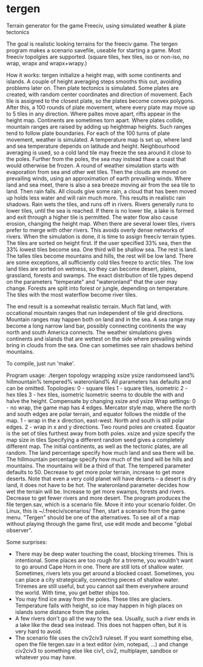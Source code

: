 # tergen
Terrain generator for the game Freeciv, using simulated weather &amp; plate tectonics

The goal is realistic looking terrains for the freeciv game. The tergen program makes a scenario savefile, useable for starting a game. Most freeciv topolgies are supported. (square tiles, hex tiles, iso or non-iso, no wrap, wrapx and wrapx+wrapy.)

How it works:
tergen initialize a height map, with some continents and islands. A couple of height averaging steps smooths this out, avoiding problems later on.
Then plate tectonics is simulated. Some plates are created, with random center coordinates and direction of movement. Each tile is assigned to the closest plate, so the plates become convex polygons. After this, a 100 rounds of plate movement, where every plate may move up to 5 tiles in any direction. Where paltes move apart, rifts appear in the height map. Continents are sometimes torn apart. Where plates collide, mountain ranges are raised by adding up heightmap heights. Such ranges tend to follow plate boundaries.
For each of the 100 turns of plate movement, weather is simulated. A temperature map is set up, where land and sea temperature depends on latitude and height. Neighbourhood averaging is used, so a cold land tile may freeze the sea around it close to the poles. Further from the poles, the sea may instead thaw a coast that would otherwise be frozen. 
A round of weather simulation starts with evaporation from sea and other wet tiles. Then the clouds are moved on prevailing winds, using an approximation of earth prevailing winds. Where land and sea meet, there is also a sea breeze moving air from the sea tile to land. Then rain falls. All clouds give some rain, a cloud that has been moved up holds less water and will rain much more. This results in realistic rain shadows. Rain wets the tiles, and runs off in rivers. Rivers generally runs to lower tiles, until the sea is reached. If there is no lower tile, a lake is formed and exit through a higher tile is permitted. The water flow also cause erosion, changing the height map. When there are several lower tiles, rivers prefer to merge with other rivers. This avoids overly dense networks of rivers.
When the simulation is done, it is time to assign freeciv terrain types. The tiles are sorted on height first. If the user specified 33% sea, then the 33% lowest tiles become sea. One third will be shallow sea. The rest is land. The talles tiles become mountains and hills, the rest will be low land. There are some exceptions, all sufficiently cold tiles freeze to arctic tiles. The low land tiles are sorted on wetness, so they can become desert, plains, grassland, forests and swamps. The exact distribution of tile types depend on the parameters "temperate" and "wateronland" that the user may change. Forests are split into forest or jungle, depending on temperature. The tiles with the most waterflow become river tiles.

The end result is a somewhat realistic terrain. Much flat land, with occational mountain ranges that run independent of tile grid directions. Mountain ranges may happen both on land and in the sea. A sea range may become a long narrow land bar, possibly connecting continents the way north and south America connects. The weather simulations gives continents and islands that are wettest on the side where prevailing winds bring in clouds from the sea. One can sometimes see rain shadows behind mountains. 

To compile, just run 'make'. 

Program usage:
./tergen topology wrapping xsize ysize randomseed land% hillmountain% tempered% wateronland%
All parameters has defaults and can be omitted.
Topologies:
0 - square tiles
1 - square tiles, isometric
2 - hex tiles
3 - hex tiles, isometric
Isometric seems to double the with and halve the height. Compensate by changing xsize and ysize
Wrap settings:
0 - no wrap, the game map has 4 edges. Mercator style map, where the north and south edges are polar terrain, and equator follows the middle of the map.
1 - wrap in the x direction, east-west. North and south is still polar edges.
2 - wrap in x and y directions. Two round poles are created. Equator is the set of tiles furthest away from both poles. 
xsize and ysize specify the map size in tiles
Specifying a different random seed gives a completely different map. The initial continents, as well as the tectonic plates, are all random.
The land percentage specify how much land and sea there will be.
The hillmountain percentage specify how much of the land will be hills and mountains. The mountains will be a third of that.
The tempered parameter defaults to 50. Decrease to get more polar terrain, increase to get more deserts. Note that even a very cold planet will have deserts – a desert is dry land, it does not have to be hot. 
The wateronland parameter decides how wet the terrain will be. Increase to get more swamps, forests and rivers. Decrease to get fewer rivers and more desert.
The program produces the file tergen.sav, which is a scenario file. Move it into your scenario folder. On Linux, this is ~/.freeciv/scenarios/  Then, start a scenario from the game menu. "Tergen" should be one of the alternatives.
To see all of a map without playing through the game first, use edit mode and become "global observer". 

Some surprises:
* There may be deep water touching the coast, blocking triremes.  This is intentional. Some places are too rough for a trireme, you wouldn't want to go around Cape Horn in one. There are still lots of shallow water. Sometimes, rivers lets you get around a blocked coast. Sometimes, you can place a city strategically, connecting pieces of shallow water. Triremes are still useful, but you cannot sail them everywhere around the world. With time, you get better ships too.
* You may find ice away from the poles. These tiles are glaciers. Temperature falls with height, so ice may happen in high places on islands some distance from the poles.
* A few rivers don't go all the way to the sea. Usually, such a river ends in a lake like the dead sea instead. This does not happen often, but it is very hard to avoid.
* The scenario file uses the civ2civ3 ruleset. If you want something else, open the file tergen.sav in a text editor (vim, notepad, ...) and change civ2civ3 to something else like civ1, civ2, multiplayer, sandbox or whatever you may have.
